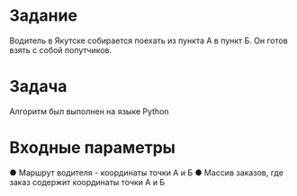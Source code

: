 # Задание
Водитель в Якутске собирается поехать из пункта А в пункт Б. Он готов взять с собой
попутчиков.
# Задача
Алгоритм был выполнен на языке Python
# Входные параметры
● Маршрут водителя - координаты точки А и Б
● Массив заказов, где заказ содержит координаты точки А и Б
